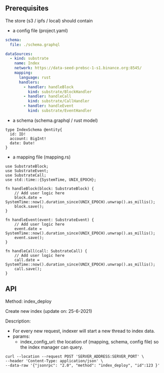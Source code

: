 ## Prerequisites
The store (s3 / ipfs / local) should contain 
- a config file (project.yaml)

```yaml
schema:
  file: ./schema.graphql

dataSources:
  - kind: substrate
    name: Index
    network: https://data-seed-prebsc-1-s1.binance.org:8545/
    mapping:
      language: rust
      handlers:
        - handler: handleBlock
          kind: substrate/BlockHandler
        - handler: handleCall
          kind: substrate/CallHandler
        - handler: handleEvent
          kind: substrate/EventHandler
```

- a schema (schema.graphql / rust model)
```
type IndexSchema @entity{
  id: ID!
  account: BigInt!
  date: Date!
}
```

- a mapping file (mapping.rs)
```
use SubstrateBlock;
use SubstrateEvent;
use SubstrateCall;
use std::time::{SystemTime, UNIX_EPOCH};

fn handleBlock(block: SubstrateBlock) {
    // Add user logic here
    block.date = SystemTime::now().duration_since(UNIX_EPOCH).unwrap().as_millis();
    block.save();
}

fn handleEvent(event: SubstrateEvent) {
    // Add user logic here
    event.date = SystemTime::now().duration_since(UNIX_EPOCH).unwrap().as_millis();
    event.save();
}

fn handleCall(call: SubstrateCall) {
    // Add user logic here
    call.date = SystemTime::now().duration_since(UNIX_EPOCH).unwrap().as_millis();
    call.save();
}
```

## API

Method: index_deploy

Create new index (update on: 25-6-2021) 

Description: 
- For every new request, indexer will start a new thread to index data.
- params: 
  - index_config_url: the location of (mapping, schema, config file) so the index manager can query.

```http request
curl --location --request POST 'SERVER_ADDRESS:SERVER_PORT' \
--header 'Content-Type: application/json' \
--data-raw '{"jsonrpc": "2.0", "method": "index_deploy", "id":123 }'
```